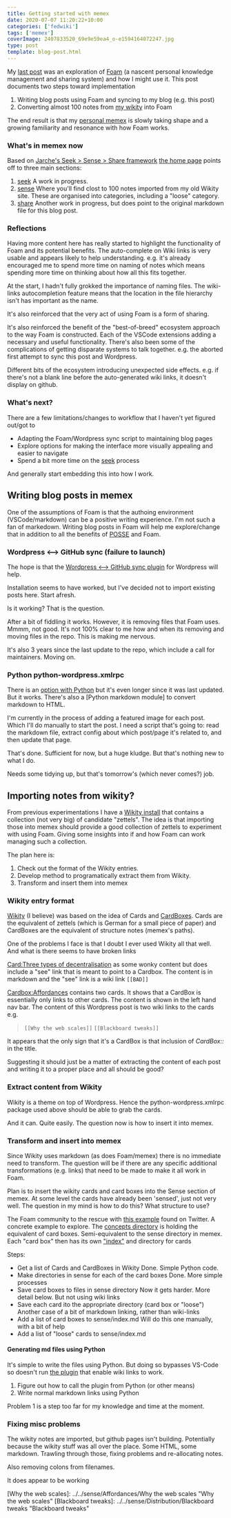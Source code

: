 ```yaml
---
title: Getting started with memex
date: 2020-07-07 11:20:22+10:00
categories: ['fedwiki']
tags: ['memex']
coverImage: 2407833520_69e9e59ea4_o-e1594164072247.jpg
type: post
template: blog-post.html
---
```

My [last post](/blog2/2020/07/06/designing-a-personal-memex-with-foam/) was an exploration of [Foam](https://foambubble.github.io/foam/) (a nascent personal knowledge management and sharing system) and how I might use it. This post documents two steps toward implementation

1. Writing blog posts using Foam and syncing to my blog (e.g. this post)
2. Converting almost 100 notes from [my wikity](http://wikity.djon.es/) into Foam

The end result is that my [personal memex](https://djplaner.github.io/memex/) is slowly taking shape and a growing familiarity and resonance with how Foam works.

### What's in memex now

Based on [Jarche's Seek > Sense > Share framework](http://jarche.com/2014/02/the-seek-sense-share-framework/) [the home page](https://djplaner.github.io/memex/) points off to three main sections:

1. [seek](https://djplaner.github.io/memex/seek/seek) A work in progress.
2. [sense](https://djplaner.github.io/memex/sense/sense) Where you'll find clost to 100 notes imported from my old Wikity site. These are organised into categories, including a "loose" category.
3. [share](https://djplaner.github.io/memex/share/share) Another work in progress, but does point to the original markdown file for this blog post.

### Reflections

Having more content here has really started to highlight the functionality of Foam and its potential benefits. The auto-complete on Wiki links is very usable and appears likely to help understanding. e.g. it's already encouraged me to spend more time on naming of notes which means spending more time on thinking about how all this fits together.

At the start, I hadn't fully grokked the importance of naming files. The wiki-links autocompletion feature means that the location in the file hierarchy isn't has important as the name.

It's also reinforced that the very act of using Foam is a form of sharing.

It's also reinforced the benefit of the "best-of-breed" ecosystem approach to the way Foam is constructed. Each of the VSCode extensions adding a necessary and useful functionality. There's also been some of the complications of getting disparate systems to talk together. e.g. the aborted first attempt to sync this post and Wordpress.

Different bits of the ecosystem introducing unexpected side effects. e.g. if there's not a blank line before the auto-generated wiki links, it doesn't display on github.

### What's next?

There are a few limitations/changes to workflow that I haven't yet figured out/got to

- Adapting the Foam/Wordpress sync script to maintaining blog pages
- Explore options for making the interface more visually appealing and easier to navigate
- Spend a bit more time on the [seek](https://djplaner.github.io/memex/seek/seek) process

And generally start embedding this into how I work.

## Writing blog posts in memex

One of the assumptions of Foam is that the authoing environment (VSCode/markdown) can be a positive writing experience. I'm not such a fan of markedown. Writing blog posts in Foam will help me explore/change that in addition to all the benefits of [POSSE](https://indieweb.org/POSSE) and Foam.

### Wordpress <--> GitHub sync (failure to launch)

The hope is that the [Wordpress <--> GitHub sync plugin](https://github.com/mAAdhaTTah/wordpress-github-sync) for Wordpress will help.

Installation seems to have worked, but I've decided not to import existing posts here. Start afresh.

Is it working? That is the question.

After a bit of fiddling it works. However, it is removing files that Foam uses. Mmmm, not good. It's not 100% clear to me how and when its removing and moving files in the repo. This is making me nervous.

It's also 3 years since the last update to the repo, which include a call for maintainers. Moving on.

### Python python-wordpress.xmlrpc

There is an [option with Python](https://pypi.org/project/python-wordpress-xmlrpc/1.4/) but it's even longer since it was last updated. But it works. There's also a \[Python markdown module\] to convert markdown to HTML.

I'm currently in the process of adding a featured image for each post. Which I'll do manually to start the post. I need a script that's going to: read the markdown file, extract config about which post/page it's related to, and then update that page.

That's done. Sufficient for now, but a huge kludge. But that's nothing new to what I do.

Needs some tidying up, but that's tomorrow's (which never comes?) job.

## Importing notes from wikity?

From previous experimentations I have a [Wikity install](https://wikity.djon.es/) that contains a collection (not very big) of candidate "zettels". The idea is that importing those into memex should provide a good collection of zettels to experiment with using Foam. Giving some insights into if and how Foam can work managing such a collection.

The plan here is:

1. Check out the format of the Wikity entries.
2. Develop method to programatically extract them from Wikity.
3. Transform and insert them into memex

### Wikity entry format

[Wikity](https://github.com/michaelarthurcaulfield/wikity-zero) (I believe) was based on the idea of Cards and [CardBoxes](https://hapgood.us/2016/09/20/wikity-updates-0-4/). Cards are the equivalent of zettels (which is German for a small piece of paper) and CardBoxes are the equivalent of structure notes (memex's paths).

One of the problems I face is that I doubt I ever used Wikity all that well. And what is there seems to have broken links

[Card:Three types of decentralisation](https://wikity.djon.es/three-types-of-decentralisation/) as some wonky content but does include a "see" link that is meant to point to a Cardbox. The content is in markdown and the "see" link is a wiki link `[[BAD]]`

[Cardbox:Affordances](http://wikity.djon.es/why-the-web-scales/?cardbox=Affordances) contains two cards. It shows that a CardBox is essentially only links to other cards. The content is shown in the left hand nav bar. The content of this Wordpress post is two wiki links to the cards e.g.

> `[[Why the web scales]]` `[[Blackboard tweaks]]`

It appears that the only sign that it's a CardBox is that inclusion of _CardBox::_ in the title.

Suggesting it should just be a matter of extracting the content of each post and writing it to a proper place and all should be good?

### Extract content from Wikity

Wikity is a theme on top of Wordpress. Hence the python-wordpress.xmlrpc package used above should be able to grab the cards.

And it can. Quite easily. The question now is how to insert it into memex.

### Transform and insert into memex

Since Wikity uses markdown (as does Foam/memex) there is no immediate need to transform. The question will be if there are any specific additional transformations (e.g. links) that need to be made to make it all work in Foam.

Plan is to insert the wikity cards and card boxes into the Sense section of memex. At some level the cards have already been 'sensed', just not very well. The question in my mind is how to do this? What structure to use?

The Foam community to the rescue with [this example](https://tslim.github.io/concepts/) found on Twitter. A concrete example to explore. The [concepts directory](https://github.com/tslim/concepts/tree/master/concepts) is holding the equivalent of card boxes. Semi-equivalent to the sense directory in memex. Each "card box" then has its own ["index"](https://github.com/tslim/concepts/blob/master/concepts/cloud-computing.md) and directory for cards

Steps:

- Get a list of Cards and CardBoxes in Wikity Done. Simple Python code.
- Make directories in sense for each of the card boxes Done. More simple processes
- Save card boxes to files in sense directory Now it gets harder. More detail below. But not using wiki links
- Save each card ito the appropriate directory (card box or "loose") Another case of a bit of markdown linking, rather than wiki-links
- Add a list of card boxes to sense/index.md Will do this one manually, with a bit of help
- Add a list of "loose" cards to sense/index.md

#### Generating md files using Python

It's simple to write the files using Python. But doing so bypasses VS-Code so doesn't run [the plugin](https://kortina.nyc/essays/suping-up-vs-code-as-a-markdown-notebook/) that enable wiki links to work.

1. Figure out how to call the plugin from Python (or other means)
2. Write normal markdown links using Python

Problem 1 is a step too far for my knowledge and time at the moment.

### Fixing misc problems

The wikity notes are imported, but github pages isn't building. Potentially because the wikity stuff was all over the place. Some HTML, some markdown. Trawling through those, fixing problems and re-allocating notes.

Also removing colons from filenames.

It does appear to be working

\[Why the web scales\]: ../../sense/Affordances/Why the web scales "Why the web scales" \[Blackboard tweaks\]: ../../sense/Distribution/Blackboard tweaks "Blackboard tweaks"
